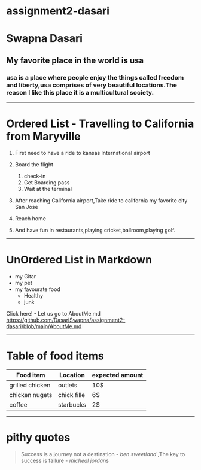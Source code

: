 # assignment2-dasari
# Swapna Dasari
## My favorite place in the world is usa
### **usa is a place where people enjoy the things called freedom and liberty**,usa comprises of very beautiful locations.The reason I like this place it is a **multicultural society.**
_ _ _ _ _ 
# Ordered List - Travelling to California from Maryville

1. First need to have a ride to kansas International airport
2. Board the flight
    1. check-in 
    2. Get Boarding pass
    3. Wait at the terminal
    
1. After reaching California airport,Take ride to california my favorite city San Jose
2. Reach home
3. And have fun in restaurants,playing cricket,ballroom,playing golf.

 _ _ _ _ _
# UnOrdered List in Markdown
+ my Gitar
+ my pet
+ my favourate food
    - Healthy
    - junk



Click here! - Let us go to AboutMe.md <https://github.com/DasariSwapna/assignment2-dasari/blob/main/AboutMe.md>

 _ _ _ _ _

# Table of food items
Food item | Location | expected amount|
| ---     | ---      | ---            |               
| grilled chicken   | outlets  | 10$ |
| chicken nugets| chick fille | 6$ |
| coffee | starbucks | 2$ |

 _ _ _ _ _
 # pithy quotes
 >Success is a journey not a destination - *ben sweetland*
 >,The key to success is failure - *micheal jordan*s

 